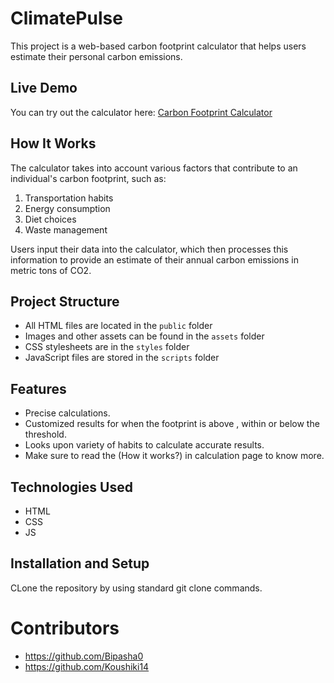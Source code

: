 # ClimatePulse

This project is a web-based carbon footprint calculator that helps users estimate their personal carbon emissions.

## Live Demo

You can try out the calculator here: [Carbon Footprint Calculator](https://carbon-footprint-calculator-wq1y-aditya4114s-projects.vercel.app/)

## How It Works

The calculator takes into account various factors that contribute to an individual's carbon footprint, such as:

1. Transportation habits
2. Energy consumption
3. Diet choices
4. Waste management

Users input their data into the calculator, which then processes this information to provide an estimate of their annual carbon emissions in metric tons of CO2.

## Project Structure

- All HTML files are located in the `public` folder
- Images and other assets can be found in the `assets` folder
- CSS stylesheets are in the `styles` folder
- JavaScript files are stored in the `scripts` folder

## Features

- Precise calculations.
- Customized results for when the footprint is above , within or below the threshold.
- Looks upon variety of habits to calculate accurate results.
- Make sure to read the (How it works?) in calculation page to know more.

## Technologies Used

- HTML
- CSS
- JS

## Installation and Setup

CLone the repository by using standard git clone commands.

# Contributors

- https://github.com/Bipasha0
- https://github.com/Koushiki14


